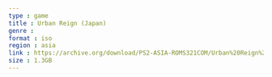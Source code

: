 ```yaml
---
type : game
title : Urban Reign (Japan)
genre : 
format : iso
region : asia
link : https://archive.org/download/PS2-ASIA-ROMS321COM/Urban%20Reign%20%28Japan%29.7z
size : 1.3GB
---
```

